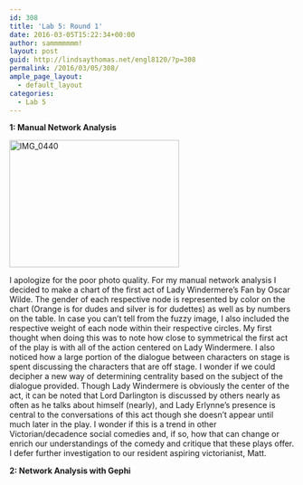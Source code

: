 ```yaml
---
id: 308
title: 'Lab 5: Round 1'
date: 2016-03-05T15:22:34+00:00
author: sammmmmmm!
layout: post
guid: http://lindsaythomas.net/engl8120/?p=308
permalink: /2016/03/05/308/
ample_page_layout:
  - default_layout
categories:
  - Lab 5
---
```

**1: Manual Network Analysis**

<a href="http://lindsaythomas.net/engl8120/wp-content/uploads/sites/12/2016/03/IMG_0440.jpg" rel="attachment wp-att-309"><img class="alignnone size-medium wp-image-309" src="http://lindsaythomas.net/engl8120/wp-content/uploads/sites/12/2016/03/IMG_0440-300x225.jpg" alt="IMG_0440" width="300" height="225" srcset="http://lindsaythomas.net/engl8120/wp-content/uploads/sites/12/2016/03/IMG_0440-300x225.jpg 300w, http://lindsaythomas.net/engl8120/wp-content/uploads/sites/12/2016/03/IMG_0440.jpg 320w" sizes="(max-width: 300px) 100vw, 300px" /></a>

I apologize for the poor photo quality. For my manual network analysis I decided to make a chart of the first act of Lady Windermere&#8217;s Fan by Oscar Wilde. The gender of each respective node is represented by color on the chart (Orange is for dudes and silver is for dudettes) as well as by numbers on the table. In case you can&#8217;t tell from the fuzzy image, I also included the respective weight of each node within their respective circles. My first thought when doing this was to note how close to symmetrical the first act of the play is with all of the action centered on Lady Windermere. I also noticed how a large portion of the dialogue between characters on stage is spent discussing the characters that are off stage. I wonder if we could decipher a new way of determining centrality based on the subject of the dialogue provided. Though Lady Windermere is obviously the center of the act, it can be noted that Lord Darlington is discussed by others nearly as often as he talks about himself (nearly), and Lady Erlynne&#8217;s presence is central to the conversations of this act though she doesn&#8217;t appear until much later in the play. I wonder if this is a trend in other Victorian/decadence social comedies and, if so, how that can change or enrich our understandings of the comedy and critique that these plays offer. I defer further investigation to our resident aspiring victorianist, Matt.

**2: Network Analysis with Gephi**